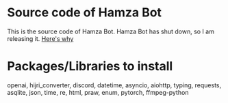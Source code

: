# Source code of Hamza Bot

This is the source code of Hamza Bot. Hamza Bot has shut down, so I am releasing it. [Here's why](https://discord.gg/y7gzkua75U)

# Packages/Libraries to install

openai, hijri_converter, discord, datetime, asyncio, aiohttp, typing, requests, asqlite, json, time, re, html, praw, enum, pytorch, ffmpeg-python
